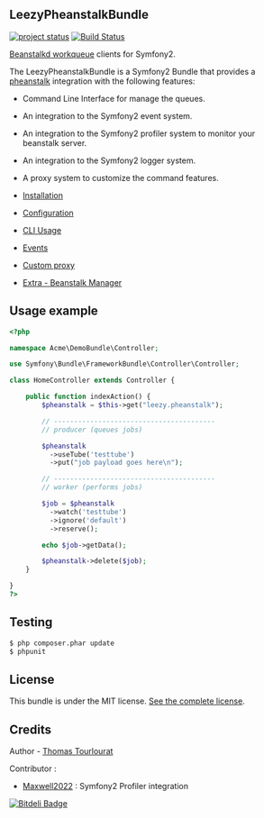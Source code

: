 ## LeezyPheanstalkBundle

[![project status](http://stillmaintained.com/armetiz/LeezyPheanstalkBundle.png)](http://stillmaintained.com/armetiz/LeezyPheanstalkBundle)
[![Build Status](https://secure.travis-ci.org/armetiz/LeezyPheanstalkBundle.png)](http://travis-ci.org/armetiz/LeezyPheanstalkBundle)

[Beanstalkd workqueue](http://kr.github.com/beanstalkd/) clients for Symfony2.

The LeezyPheanstalkBundle is a Symfony2 Bundle that provides a [pheanstalk](https://github.com/pda/pheanstalk) integration with the following features:
* Command Line Interface for manage the queues.
* An integration to the Symfony2 event system.
* An integration to the Symfony2 profiler system to monitor your beanstalk server.
* An integration to the Symfony2 logger system.
* A proxy system to customize the command features.


* [Installation](https://github.com/armetiz/LeezyPheanstalkBundle/blob/master/Resources/doc/1-installation.md)
* [Configuration](https://github.com/armetiz/LeezyPheanstalkBundle/blob/master/Resources/doc/2-configuration.md)
* [CLI Usage](https://github.com/armetiz/LeezyPheanstalkBundle/blob/master/Resources/doc/3-cli.md)
* [Events](https://github.com/armetiz/LeezyPheanstalkBundle/blob/master/Resources/doc/4-events.md)
* [Custom proxy](https://github.com/armetiz/LeezyPheanstalkBundle/blob/master/Resources/doc/5-custom-proxy.md)
* [Extra - Beanstalk Manager](https://github.com/armetiz/LeezyPheanstalkBundle/blob/master/Resources/doc/extra-beanstalk-manager.md)

## Usage example

```php
<?php

namespace Acme\DemoBundle\Controller;

use Symfony\Bundle\FrameworkBundle\Controller\Controller;

class HomeController extends Controller {

    public function indexAction() {
        $pheanstalk = $this->get("leezy.pheanstalk");

        // ----------------------------------------
        // producer (queues jobs)

        $pheanstalk
          ->useTube('testtube')
          ->put("job payload goes here\n");

        // ----------------------------------------
        // worker (performs jobs)

        $job = $pheanstalk
          ->watch('testtube')
          ->ignore('default')
          ->reserve();

        echo $job->getData();

        $pheanstalk->delete($job);
    }

}
?>
```

## Testing

```bash
$ php composer.phar update
$ phpunit
```

## License

This bundle is under the MIT license. [See the complete license](https://github.com/armetiz/LeezyPheanstalkBundle/blob/master/LICENSE).

## Credits

Author - [Thomas Tourlourat](http://www.armetiz.info)

Contributor :
* [Maxwell2022](https://github.com/Maxwell2022) : Symfony2 Profiler integration

[![Bitdeli Badge](https://d2weczhvl823v0.cloudfront.net/armetiz/LeezyPheanstalkBundle/trend.png)](https://bitdeli.com/free "Bitdeli Badge")

